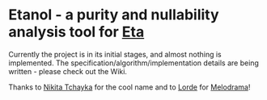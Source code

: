 # Etanol - a purity and nullability analysis tool for [Eta](https://github.com/typelead/eta)

Currently the project is in its initial stages, and almost nothing is implemented. The specification/algorithm/implementation details are being written - please check out the Wiki.

Thanks to [Nikita Tchayka](https://github.com/NickSeagull) for the cool name and to [Lorde](https://en.wikipedia.org/wiki/Lorde) for [Melodrama](https://en.wikipedia.org/wiki/Melodrama_(Lorde_album))!
